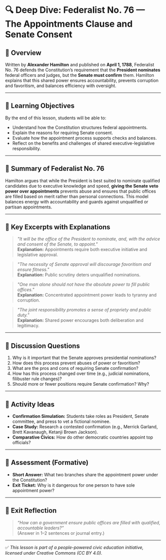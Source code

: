 # 🔍 Deep Dive: Federalist No. 76 — The Appointments Clause and Senate Consent

## 🧭 Overview

Written by **Alexander Hamilton** and published on **April 1, 1788**, Federalist No. 76 defends the Constitution’s requirement that the **President nominates** federal officers and judges, but the **Senate must confirm** them. Hamilton explains that this shared power ensures accountability, prevents corruption and favoritism, and balances efficiency with oversight.

---

## 🎯 Learning Objectives

By the end of this lesson, students will be able to:  
- Understand how the Constitution structures federal appointments.  
- Explain the reasons for requiring Senate consent.  
- Evaluate how the appointment process supports checks and balances.  
- Reflect on the benefits and challenges of shared executive-legislative responsibility.

---

## 📘 Summary of Federalist No. 76

Hamilton argues that while the President is best suited to nominate qualified candidates due to executive knowledge and speed, **giving the Senate veto power over appointments** prevents abuse and ensures that public offices are filled based on merit rather than personal connections. This model balances energy with accountability and guards against unqualified or partisan appointments.

---

## 📖 Key Excerpts with Explanations

> *"It will be the office of the President to nominate, and, with the advice and consent of the Senate, to appoint."*  
**Explanation:** Appointments require both executive initiative and legislative approval.

> *"The necessity of Senate approval will discourage favoritism and ensure fitness."*  
**Explanation:** Public scrutiny deters unqualified nominations.

> *"One man alone should not have the absolute power to fill public offices."*  
**Explanation:** Concentrated appointment power leads to tyranny and corruption.

> *"The joint responsibility promotes a sense of propriety and public duty."*  
**Explanation:** Shared power encourages both deliberation and legitimacy.

---

## 💬 Discussion Questions

1. Why is it important that the Senate approves presidential nominations?  
2. How does this process prevent abuses of power or favoritism?  
3. What are the pros and cons of requiring Senate confirmation?  
4. How has this process changed over time (e.g., judicial nominations, filibuster rule changes)?  
5. Should more or fewer positions require Senate confirmation? Why?

---

## 🧪 Activity Ideas

- **Confirmation Simulation:** Students take roles as President, Senate committee, and press to vet a fictional nominee.  
- **Case Study:** Research a contested confirmation (e.g., Merrick Garland, Brett Kavanaugh, Ketanji Brown Jackson).  
- **Comparative Civics:** How do other democratic countries appoint top officials?

---

## 📎 Assessment (Formative)

- **Short Answer:** What two branches share the appointment power under the Constitution?  
- **Exit Ticket:** Why is it dangerous for one person to have sole appointment power?

---

## 🏁 Exit Reflection

> *“How can a government ensure public offices are filled with qualified, accountable leaders?”*  
(Answer in 1–2 sentences or journal entry.)

---

✅ *This lesson is part of a people-powered civic education initiative, licensed under Creative Commons (CC BY 4.0).*
